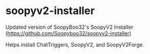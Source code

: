# soopyv2-installer
Updated version of SoopyBoo32's SoopyV2 Installer (https://github.com/Soopyboo32/soopyv2-installer)

Helps install ChatTriggers, SoopyV2, and SoopyV2Forge.
